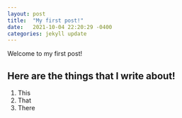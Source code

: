 ```yaml
---
layout: post
title:  "My first post!"
date:   2021-10-04 22:20:29 -0400
categories: jekyll update
---
```

Welcome to my first post!

## Here are the things that I write about!
1. This
2. That
3. There